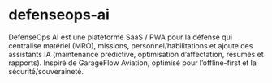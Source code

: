 # defenseops-ai
DefenseOps AI est une plateforme SaaS / PWA pour la défense qui centralise matériel (MRO), missions, personnel/habilitations et ajoute des assistants IA (maintenance prédictive, optimisation d’affectation, résumés et rapports). Inspiré de GarageFlow Aviation, optimisé pour l’offline-first et la sécurité/souveraineté.
